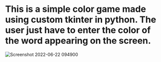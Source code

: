 # This is a simple color game made using custom tkinter in python. The user just have to enter the color of the word appearing on the screen.
![Screenshot 2022-06-22 094900](https://user-images.githubusercontent.com/84488726/174942696-9ab6faa2-762b-4ddc-b6b5-53b046f40b15.png)

